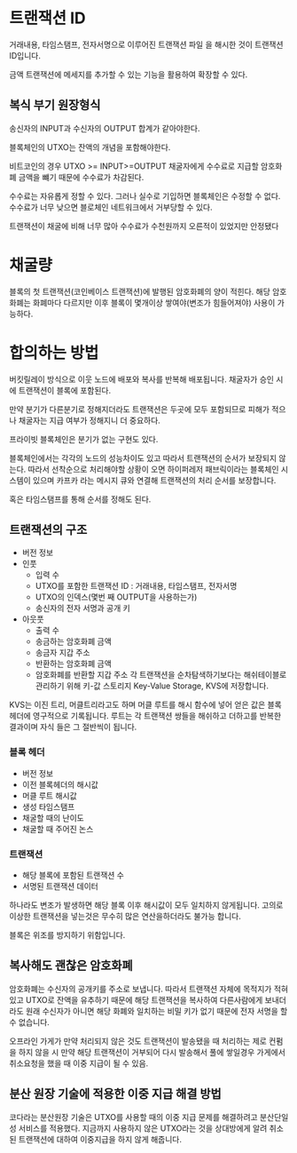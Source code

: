 # 트랜잭션 ID
거래내용, 타임스탬프, 전자서명으로 이루어진 트랜잭션 파일
을 해시한 것이 트랜잭션 ID입니다.

금액 트랜잭션에 메세지를 추가할 수 있는 기능을 활용하여 확장할 수 있다.

## 복식 부기 원장형식
송신자의 INPUT과 수신자의 OUTPUT 합계가 같아야한다.

블록체인의 UTXO는 잔액의 개념을 포함해야한다.

비트코인의 경우  UTXO >= INPUT>=OUTPUT
채굴자에게 수수료로 지급할 암호화폐 금액을 뺴기 때문에 수수료가 차감된다.

수수료는 자유롭게 정할 수 있다. 그러나 실수로 기입하면 블록체인은 수정할 수 없다.
수수료가 너무 낮으면 블로체인 네트워크에서 거부당할 수 있다.

트랜잭션이 채굴에 비해 너무 많아 수수료가 수천원까지 오른적이 있었지만 안정됐다

# 채굴량
블록의 첫 트랜잭션(코인베이스 트랜잭션)에 발행된 암호화폐의 양이 적힌다.
해당 암호화폐는 화폐마다 다르지만 이후 블록이 몇개이상 쌓여야(변조가 힘들어져야) 사용이 가능하다.

# 합의하는 방법
버킷릴레이 방식으로 이웃 노드에 배포와 복사를 반복해 배포됩니다.
채굴자가 승인 시에 트랜잭션이 블록에 포함된다.

만약 분기가 다른분기로 정해지더라도 트랜잭션은 두곳에 모두 포함되므로 피해가 적으나
채굴자는 지급 여부가 정해지니 더 중요하다.

프라이빗 블록체인은 분기가 없는 구현도 있다.


블록체인에서는 각각의 노드의 성능차이도 있고 따라서 트랜잭션의 순서가 보장되지 않는다.
따라서 선착순으로 처리해야할 상황이 오면 하이퍼레저 패브릭이라는 블록체인 시스템이 있으며
카프카 라는 메시지 큐와 연결해 트랜잭션의 처리 순서를 보장합니다.

혹은 타임스탬프를 통해 순서를 정해도 된다.

## 트랜잭션의 구조
- 버전 정보
- 인풋
	- 입력 수
	- UTXO를 포함한 트랜잭션 ID : 거래내용, 타임스탬프, 전자서명
	- UTXO의 인덱스(몇번 째 OUTPUT을 사용하는가)
	- 송신자의 전자 서명과 공개 키
- 아웃풋
	- 출력 수
	- 송금하는 암호화폐 금액
	- 송금자 지갑 주소
	- 반환하는 암호화폐 금액
	- 암호화폐를 반환할 지갑 주소
각 트랜잭션을 순차탐색하기보다는 해쉬테이블로 관리하기 위해 키-값 스토리지
Key-Value Storage, KVS에 저장합니다.

KVS는 이진 트리, 머클트리라고도 하며 머클 루트를 해시 함수에 넣어 얻은 값은 
블록헤더에 영구적으로 기록됩니다.
루트는 각 트랜잭션 쌍들을 해쉬하고 더하고를 반복한 결과이며 자식 들은 그 절반씩이 됩니다.

### 블록 헤더
- 버전 정보
- 이전 블록헤더의 해시값
- 머클 루트 해시값
- 생성 타임스탬프
- 채굴할 때의 난이도
- 채굴할 때 주어진 논스

### 트랜잭션
- 해당 블록에 포함된 트랜잭션 수
- 서명된 트랜잭션 데이터

하나라도 변조가 발생하면 해당 블록 이후 해시값이 모두 일치하지 않게됩니다.
고의로 이상한 트랜잭션을 넣는것은 무수히 많은 연산을하더라도 불가능 합니다.

블록은 위조를 방지하기 위함입니다.


## 복사해도 괜찮은 암호화폐
암호화폐는 수신자의 공개키를 주소로 보냅니다.
따라서 트랜잭션 자체에 목적지가 적혀있고 UTXO로 잔액을 유추하기 때문에
해당 트랜잭션을 복사하여 다른사람에게 보내더라도 원래 수신자가 아니면 해당 화폐와 일치하는 비밀 키가 없기 때문에 전자 서명을 할 수 없습니다.

오프라인 가게가 만약 처리되지 않은 것도 트랜잭션이 발송됐을 때 처리하는 제로 컨펌을 하지 않을 시
만약 해당 트랜잭션이 거부되어 다시 발송해서 풀에 쌓일경우 가게에서 취소요청을 했을 때 이중 지급이 될 수 있음.

## 분산 원장 기술에 적용한 이중 지급 해결 방법
코다라는 분산원장 기술은 UTXO를 사용할 때의 이중 지급 문제를 해결하려고 분산단일성 서비스를 적용했다. 지금까지 사용하지 않은 UTXO라는 것을 상대방에게 알려 취소된 트랜잭션에 대하여 이중지급을 하지 않게 해줍니다.
